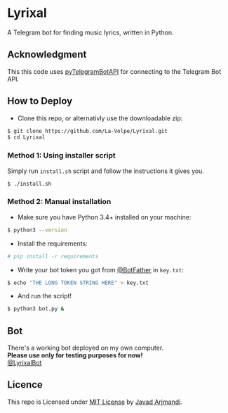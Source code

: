 # Lyrixal
A Telegram bot for finding music lyrics, written in Python.

## Acknowledgment
This this code uses [pyTelegramBotAPI](https://github.com/eternnoir/pyTelegramBotAPI "A Python implementation for the Telegram Bot API.") for connecting to the Telegram Bot API.

## How to Deploy
* Clone this repo, or alternativly use the downloadable zip:
```bash
$ git clone https://github.com/La-Volpe/Lyrixal.git
$ cd Lyrixal
```
### Method 1: Using installer script
Simply run `install.sh` script and follow the instructions it gives you.
```bash
$ ./install.sh
```
### Method 2: Manual installation
* Make sure you have Python 3.4+ installed on your machine:
```bash
$ python3 --version
```
* Install the requirements:
```bash
# pip install -r requirements
```
* Write your bot token you got from [@BotFather](https://telegram.me/BotFather) in `key.txt`:
```bash
$ echo "THE LONG TOKEN STRING HERE" > key.txt 
```
* And run the script!
```bash
$ python3 bot.py &
```

## Bot
There's a working bot deployed on my own computer.  
**Please use only for testing purposes for now!**  
[@LyrixalBot](https://telegram.me/LyrixalBot)

## Licence
This repo is Licensed under [MIT License](LICENSE) by [Javad Arjmandi](https://github.com/La-Volpe/ "Javad Arjmandi's Github profile").
